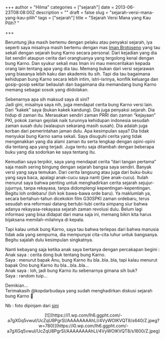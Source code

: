 +++
author = "Hilma"
categories = ["sejarah"]
date = 2013-06-23T08:08:00Z
description = ""
draft = false
slug = "sejarah-versi-mana-yang-kau-pilih"
tags = ["sejarah"]
title = "Sejarah Versi Mana yang Kau Pilih? "

+++

Beruntung jika masih bertemu dengan pelaku atau penyaksi sejarah, iya seperti saya misalnya masih bertemu dengan mas [Iman Brotoseno](http://blog.imanbrotoseno.com/) yang tau sekali dengan sejarah bung Karno secara personal. Dari kejadian yang dia liat sendiri ataupun cerita dari orangtuanya yang tergolong kenal dengan bung Karno. Dan syukur sekali mas Iman ini mau menceritakan kepada orang lain tentang apa yang dia tau. Memang bukan dari versi sejarawan yang biasanya lebih kaku dan akademis itu sih. Tapi dia tau bagaimana kehidupan bung Karno secara lebih intim, istri-isrinya, konflik keluarga dan gosip-gosip sekitar beliaulah dan bagaimana dia memandang bung Karno memang sebagai sosok yang diidolakan.

Sebenarnya apa sih maksud saya di sini?  
 Jadi gini, misalnya saya nih, juga mendapat cerita bung Karno versi lain. Dari “kakek” saya (bukan kakek kandung). Dia juga penyaksi sejarah. Dia hidup di zaman itu. Merasakan sendiri zaman PRRI dan zaman “kejayaan” PKI, pokok zaman gejolak naik turunnya kehidupan indonesia sesudah zaman susah dulu (walaupun sekarang masih susah). Dia adalah juga korban dari pemerintahan jaman dulu. Apa kesimpulan saya? Dia tidak menyukai bung Karno sama sekali. Saya disuguhi cerita yang tidak mengenakkan yang dia alami zaman itu serta lengkap dengan opini-opini dia tentang apa yang terjadi. Juga tentu saja ditambah dengan beberapa buku yang dia sodorkan ke saya tentang itu.

Kemudian saya terpikir, saya yang mendapat cerita “dari tangan pertama” saja masih sering bingung dengan sejarah bangsa saya sendiri. Banyak versi yang saya temukan. Dari cerita langsung atau juga dari buku-buku yang saya baca, apalagi anak-cucu saya nanti (jiee anak-cucu). Itulah menurut saya bahwa penting untuk menghadirkan cerita sejarah sejujur-jujurnya, tanpa rekayasa, tanpa didomplengi kepentingan-kepentingan. Begitu loh ordebaru! (loh kok bawa-bawa orde baru). Ya maklumlah ya, secara bertahun-tahun dicekokin film G30SPKI zaman ordebaru, terus sesudah era reformasi datang bertubi-tubi cerita simpang siur bahwa adanya rekayasa-rekayasa sejarah zaman revolusi dulu. Belum lagi informasi yang bisa didapat dari mana saja ini, memang bikin kita harus bijaksana memilah-milahnya di kepala.

Tapi kalau untuk bung Karno, saya tau bahwa terlepas dari bahwa manusia tidak ada yang sempurna, dia mempunyai cita-cita luhur untuk bangsanya. Begitu sajalah dulu kesimpulan singkatnya.

Nanti kebayang saja ketika anak saya bertanya dengan percakapan begini :  
 Anak saya : cerita dong buk tentang bung Karno.  
 Saya : menurut bapak Anu, bung Karno itu bla..bla..bla, tapi kalau menurut bapak Ono bung Karno itu bla…bla..bla…  
 Anak saya : loh, jadi bung Karno itu sebenarnya gimana sih buk?  
 Saya : random tuip…

Demikian…  
 Terimakasih @kopdarbudaya yang sudah menghadirkan diskusi sejarah bung Karno 🙂

Nb : foto dipinjam dari [sini](http://surping.blogspot.com/2010/10/misteri-di-balik-lukisan-bung-karno.html)

<div class="separator" style="clear: both; text-align: center;">[![](https://i1.wp.com/lh6.ggpht.com/-a7gXGq5vwuI/UcZqU8PgrSI/AAAAAAAAhLI/4VyWOlKVQT8/s640/Z.jpeg?w=780)](https://i0.wp.com/lh6.ggpht.com/-a7gXGq5vwuI/UcZqU8PgrSI/AAAAAAAAhLI/4VyWOlKVQT8/s1600/Z.jpeg)</div>

